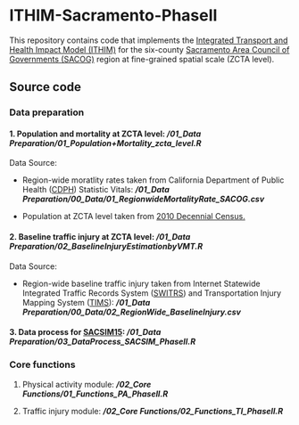 # ITHIM-Sacramento-PhaseII
This repository contains code that implements the [Integrated Transport and Health Impact Model (ITHIM)](http://www.cedar.iph.cam.ac.uk/research/modelling/ithim/) for the six-county [Sacramento Area Council of Governments (SACOG)](http://www.sacog.org) region at fine-grained spatial scale (ZCTA level).

## Source code ##

### Data preparation ###

#### 1. Population and mortality at ZCTA level: ***/01_Data Preparation/01_Population+Mortality_zcta_level.R***

Data Source: 

* Region-wide moratlity rates taken from California Department of Public Health ([CDPH](http://https://www.cdph.ca.gov/Programs/CHSI/Pages/Data-and-Statistics-.aspx)) Statistic Vitals: ***/01_Data Preparation/00_Data/01_RegionwideMortalityRate_SACOG.csv***

* Population at ZCTA level taken from [2010 Decennial Census.](https://www.census.gov/programs-surveys/decennial-census/decade.2010.html)

#### 2. Baseline traffic injury at ZCTA level: ***/01_Data Preparation/02_BaselineInjuryEstimationbyVMT.R***

Data Source: 

* Region-wide baseline traffic injury taken from Internet Statewide Integrated Traffic Records System ([SWITRS](https://www.chp.ca.gov/programs-services/services-information/switrs-internet-statewide-integrated-traffic-records-system)) and Transportation Injury Mapping System ([TIMS](https://tims.berkeley.edu)): ***/01_Data Preparation/00_Data/02_RegionWide_BaselineInjury.csv***

#### 3. Data process for [SACSIM15](http://www.sacog.org/sites/main/files/file-attachments/plnrscmte_sacog_travel_model_wkshp_27mar2014.pdf): ***/01_Data Preparation/03_DataProcess_SACSIM_PhaseII.R***

### Core functions ###

1. Physical activity module: ***/02_Core Functions/01_Functions_PA_PhaseII.R***

2. Traffic injury module: ***/02_Core Functions/02_Functions_TI_PhaseII.R***

